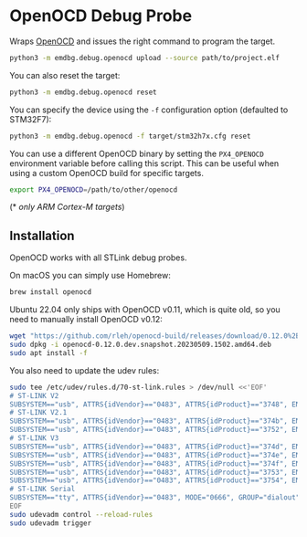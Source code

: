 # OpenOCD Debug Probe

Wraps [OpenOCD][] and issues the right command to program the target.

```sh
python3 -m emdbg.debug.openocd upload --source path/to/project.elf
```

You can also reset the target:

```sh
python3 -m emdbg.debug.openocd reset
```

You can specify the device using the `-f` configuration option (defaulted to
STM32F7):

```sh
python3 -m emdbg.debug.openocd -f target/stm32h7x.cfg reset
```

You can use a different OpenOCD binary by setting the `PX4_OPENOCD`
environment variable before calling this script. This can be useful when
using a custom OpenOCD build for specific targets.

```sh
export PX4_OPENOCD=/path/to/other/openocd
```

(\* *only ARM Cortex-M targets*)

## Installation

OpenOCD works with all STLink debug probes.

On macOS you can simply use Homebrew:

```sh
brew install openocd
```

Ubuntu 22.04 only ships with OpenOCD v0.11, which is quite old, so you need to
manually install OpenOCD v0.12:

```sh
wget "https://github.com/rleh/openocd-build/releases/download/0.12.0%2Bdev-snapshot.20230509.1502/openocd-0.12.0.dev.snapshot.20230509.1502.amd64.deb"
sudo dpkg -i openocd-0.12.0.dev.snapshot.20230509.1502.amd64.deb
sudo apt install -f
```

You also need to update the udev rules:

```sh
sudo tee /etc/udev/rules.d/70-st-link.rules > /dev/null <<'EOF'
# ST-LINK V2
SUBSYSTEM=="usb", ATTRS{idVendor}=="0483", ATTRS{idProduct}=="3748", ENV{ID_MM_DEVICE_IGNORE}="1", MODE="666"
# ST-LINK V2.1
SUBSYSTEM=="usb", ATTRS{idVendor}=="0483", ATTRS{idProduct}=="374b", ENV{ID_MM_DEVICE_IGNORE}="1", MODE="666"
SUBSYSTEM=="usb", ATTRS{idVendor}=="0483", ATTRS{idProduct}=="3752", ENV{ID_MM_DEVICE_IGNORE}="1", MODE="666"
# ST-LINK V3
SUBSYSTEM=="usb", ATTRS{idVendor}=="0483", ATTRS{idProduct}=="374d", ENV{ID_MM_DEVICE_IGNORE}="1", MODE="666"
SUBSYSTEM=="usb", ATTRS{idVendor}=="0483", ATTRS{idProduct}=="374e", ENV{ID_MM_DEVICE_IGNORE}="1", MODE="666"
SUBSYSTEM=="usb", ATTRS{idVendor}=="0483", ATTRS{idProduct}=="374f", ENV{ID_MM_DEVICE_IGNORE}="1", MODE="666"
SUBSYSTEM=="usb", ATTRS{idVendor}=="0483", ATTRS{idProduct}=="3753", ENV{ID_MM_DEVICE_IGNORE}="1", MODE="666"
SUBSYSTEM=="usb", ATTRS{idVendor}=="0483", ATTRS{idProduct}=="3754", ENV{ID_MM_DEVICE_IGNORE}="1", MODE="666"
# ST-LINK Serial
SUBSYSTEM=="tty", ATTRS{idVendor}=="0483", MODE="0666", GROUP="dialout"
EOF
sudo udevadm control --reload-rules
sudo udevadm trigger
```

[openocd]: https://openocd.org
